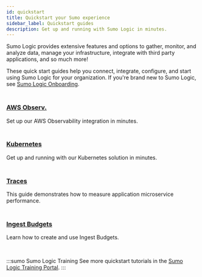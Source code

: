 ```yaml
---
id: quickstart
title: Quickstart your Sumo experience
sidebar_label: Quickstart guides
description: Get up and running with Sumo Logic in minutes.
---
```


Sumo Logic provides extensive features and options to gather, monitor, and analyze data, manage your infrastructure, integrate with third party applications, and so much more!

These quick start guides help you connect, integrate, configure, and start using Sumo Logic for your organization. If you're brand new to Sumo Logic, see [Sumo Logic Onboarding](/docs/get-started/onboarding).

<div className="box-wrapper" markdown="1">
<div className="box smallbox1 card">
  <div className="container">
  <h3><a href="/docs/observability/aws/quickstart"><br/>AWS Observ.</a></h3>
  <p>Set up our AWS Observability integration in minutes.</p>
  </div>
</div>
<div className="box smallbox2 card">
  <div className="container">
  <h3><a href="/docs/observability/kubernetes/quickstart"><br/>Kubernetes</a></h3>
  <p>Get up and running with our Kubernetes solution in minutes.</p>
  </div>
</div>
<div className="box smallbox3 card">
    <div className="container">
      <h3><a href="/docs/apm/traces#quickstart"><br/>Traces</a></h3>
      <p>This guide demonstrates how to measure application microservice performance.</p>
    </div>
  </div>
  <div className="box smallbox4 card">
    <div className="container">
    <h3><a href="/docs/manage/ingestion-volume/ingest-budgets/quickstart"><br/>Ingest Budgets</a></h3>
    <p>Learn how to create and use Ingest Budgets.</p>
    </div>
  </div>
</div>

<br/>

:::sumo Sumo Logic Training
See more quickstart tutorials in the [Sumo Logic Training Portal](https://learn.sumologic.com/).
:::
